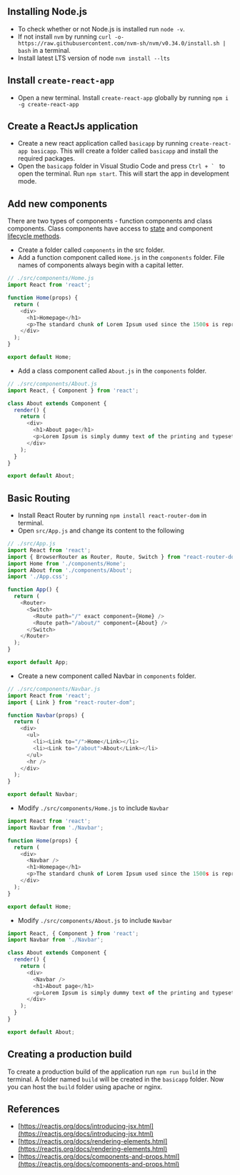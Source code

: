 
## Installing Node.js
 - To check whether or not Node.js is installed run `node -v`.  
 - If not install `nvm` by running `curl -o- https://raw.githubusercontent.com/nvm-sh/nvm/v0.34.0/install.sh | bash` in a terminal.
 - Install latest LTS version of node `nvm install --lts`
## Install `create-react-app`
 - Open a new terminal. Install `create-react-app` globally by running `npm i -g create-react-app`
## Create a ReactJs application
 - Create a new react application called `basicapp` by running `create-react-app basicapp`. This will create a folder called `basicapp` and install the required packages.
 - Open the `basicapp` folder in Visual Studio Code and press ``Ctrl + ` `` to open the terminal. Run `npm start`. This will start the app in development mode.
## Add new components
There are two types of components - function components and class components. Class components have access to [state](https://reactjs.org/docs/state-and-lifecycle.html) and component [lifecycle methods](https://reactjs.org/docs/state-and-lifecycle.html).
 - Create a folder called `components` in the src folder.
 - Add a function component called `Home.js` in the `components` folder. File names of components always begin with a capital letter.
```javascript
// ./src/components/Home.js
import React from 'react';

function Home(props) {
  return (
    <div>
      <h1>Homepage</h1>
      <p>The standard chunk of Lorem Ipsum used since the 1500s is reproduced below for those interested. Sections 1.10.32 and 1.10.33 from "de Finibus Bonorum et Malorum" by Cicero are also reproduced in their exact original form, accompanied by English versions from the 1914 translation by H. Rackham.</p>
    </div>
  );
}

export default Home;
```
 - Add a class component called `About.js` in the `components` folder. 
```javascript
// ./src/components/About.js
import React, { Component } from 'react';

class About extends Component {
  render() {
    return (
      <div>
        <h1>About page</h1>
        <p>Lorem Ipsum is simply dummy text of the printing and typesetting industry. Lorem Ipsum has been the industry's standard dummy text ever since the 1500s, when an unknown printer took a galley of type and scrambled it to make a type specimen book.</p>
      </div>
    );
  }
}

export default About;
```
## Basic Routing

 - Install React Router by running `npm install react-router-dom` in terminal.
 - Open `src/App.js` and change its content to the following
```javascript
// ./src/App.js
import React from 'react';
import { BrowserRouter as Router, Route, Switch } from "react-router-dom";
import Home from './components/Home';
import About from './components/About';
import './App.css';

function App() {
  return (
    <Router>
      <Switch>
        <Route path="/" exact component={Home} />
        <Route path="/about/" component={About} />
      </Switch>
    </Router>
  );
}

export default App;
```
 - Create a new component called Navbar in `components` folder.
```javascript
// ./src/components/Navbar.js
import React from 'react';
import { Link } from "react-router-dom";

function Navbar(props) {
  return (
    <div>
      <ul>
        <li><Link to="/">Home</Link></li>
        <li><Link to="/about">About</Link></li>
      </ul>
      <hr />
    </div>
  );
}

export default Navbar;
```
 - Modify `./src/components/Home.js` to include `Navbar`
```javascript
import React from 'react';
import Navbar from './Navbar';

function Home(props) {
  return (
    <div>
      <Navbar />
      <h1>Homepage</h1>
      <p>The standard chunk of Lorem Ipsum used since the 1500s is reproduced below for those interested. Sections 1.10.32 and 1.10.33 from "de Finibus Bonorum et Malorum" by Cicero are also reproduced in their exact original form, accompanied by English versions from the 1914 translation by H. Rackham.</p>
    </div>
  );
}

export default Home;
```
 - Modify `./src/components/About.js` to include `Navbar`
```javascript
import React, { Component } from 'react';
import Navbar from './Navbar';

class About extends Component {
  render() {
    return (
      <div>
        <Navbar />
        <h1>About page</h1>
        <p>Lorem Ipsum is simply dummy text of the printing and typesetting industry. Lorem Ipsum has been the industry's standard dummy text ever since the 1500s, when an unknown printer took a galley of type and scrambled it to make a type specimen book.</p>
      </div>
    );
  }
}

export default About;
```
## Creating a production build
To create a production build of the application run `npm run build` in the terminal. A folder named `build` will be created in the `basicapp` folder. Now you can host the `build` folder using apache or nginx.
## References

 - [https://reactjs.org/docs/introducing-jsx.html](https://reactjs.org/docs/introducing-jsx.html)
 - [https://reactjs.org/docs/rendering-elements.html](https://reactjs.org/docs/rendering-elements.html)
 - [https://reactjs.org/docs/components-and-props.html](https://reactjs.org/docs/components-and-props.html)

